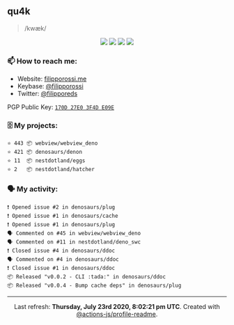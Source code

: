 ## qu4k

> /kwæk/

<p align="center">
  <img src="https://img.shields.io/badge/last%20major%20release-aug.%202000-important" />
  <img src="https://img.shields.io/badge/unminified%20size-6%20feet%206%20inches-informational" />
  <img src="https://img.shields.io/badge/vulnerabilities-high-critical" />
  <img src="https://img.shields.io/badge/code%20quality-A%20for%20effort-success" />
</p>

### 📫 How to reach me:

- Website: [filipporossi.me](https://filipporossi.me/)
- Keybase: [@filipporossi](https://keybase.io/filipporossi)
- Twitter: [@filipporeds](https://keybase.io/filipporeds)

PGP Public Key: [`170D 27E0 3F4D E09E`](https://keybase.io/filipporossi/pgp_keys.asc)

### 🗄 My projects:

```
⭐️ 443 📦 webview/webview_deno
⭐️ 421 📦 denosaurs/denon
⭐️ 11  📦 nestdotland/eggs
⭐️ 2   📦 nestdotland/hatcher
```

### 🗣 My activity:

```
❗️ Opened issue #2 in denosaurs/plug
❗️ Opened issue #1 in denosaurs/cache
❗️ Opened issue #1 in denosaurs/plug
🗣 Commented on #45 in webview/webview_deno
🗣 Commented on #11 in nestdotland/deno_swc
❗️ Closed issue #4 in denosaurs/ddoc
🗣 Commented on #4 in denosaurs/ddoc
❗️ Closed issue #1 in denosaurs/ddoc
📦 Released "v0.0.2 - CLI :tada:" in denosaurs/ddoc
📦 Released "v0.0.4 - Bump cache deps" in denosaurs/plug
```

------------
<p align="center">Last refresh: <b>Thursday, July 23rd 2020, 8:02:21 pm UTC</b>. Created with <a href=https://github.com/marketplace/actions/profile-readme>@actions-js/profile-readme</a>.</p>
